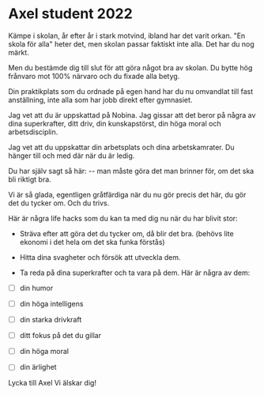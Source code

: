 # Axel student 2022

Kämpe i skolan, år efter år i stark motvind, ibland har det varit orkan. "En skola för alla" heter det, men skolan passar faktiskt inte alla. Det har du nog märkt.

Men du bestämde dig till slut för att göra något bra av skolan. Du bytte hög frånvaro mot 100% närvaro och du fixade alla betyg.

Din praktikplats som du ordnade på egen hand har du nu omvandlat till fast anställning, inte alla som har jobb direkt efter gymnasiet.

Jag vet att du är uppskattad på Nobina. Jag gissar att det beror på några av dina superkrafter, ditt driv, din kunskapstörst, din höga moral och arbetsdisciplin.

Jag vet att du uppskattar din arbetsplats och dina arbetskamrater. Du hänger till och med där när du är ledig.

Du har själv sagt så här: 
-- man måste göra det man brinner för, om det ska bli riktigt bra. 

Vi är så glada, egentligen gråtfärdiga när du nu gör precis det här, du gör det du tycker om. Och du trivs.


Här är några life hacks som du kan ta med dig nu när du har blivit stor:

* Sträva efter att göra det du tycker om, då blir det bra. (behövs lite ekonomi i det hela om det ska funka förstås)

* Hitta dina svagheter och försök att utveckla dem.

* Ta reda på dina superkrafter och ta vara på dem. Här är några av dem:
- [ ] din humor
- [ ] din höga intelligens
- [ ] din starka drivkraft
- [ ] ditt fokus på det du gillar
- [ ] din höga moral
- [ ] din ärlighet


Lycka till Axel
Vi älskar dig!